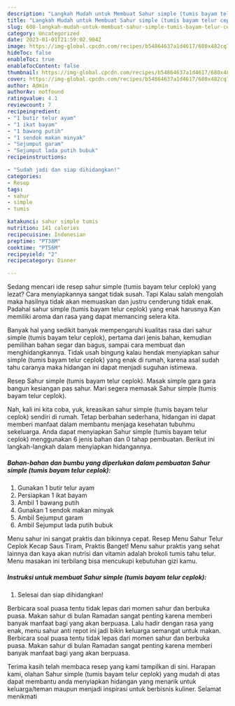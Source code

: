 ```yaml
---
description: "Langkah Mudah untuk Membuat Sahur simple (tumis bayam telur ceplok) yang Bisa Manjain Lidah"
title: "Langkah Mudah untuk Membuat Sahur simple (tumis bayam telur ceplok) yang Bisa Manjain Lidah"
slug: 608-langkah-mudah-untuk-membuat-sahur-simple-tumis-bayam-telur-ceplok-yang-bisa-manjain-lidah
category: Uncategorized
date: 2023-01-01T21:59:02.904Z
image: https://img-global.cpcdn.com/recipes/b54864637a1d4617/680x482cq70/sahur-simple-tumis-bayam-telur-ceplok-foto-resep-utama.jpg
hideToc: false
enableToc: true
enableTocContent: false
thumbnail: https://img-global.cpcdn.com/recipes/b54864637a1d4617/680x482cq70/sahur-simple-tumis-bayam-telur-ceplok-foto-resep-utama.jpg
cover: https://img-global.cpcdn.com/recipes/b54864637a1d4617/680x482cq70/sahur-simple-tumis-bayam-telur-ceplok-foto-resep-utama.jpg
author: Admin
authorAv: notfound
ratingvalue: 4.1
reviewcount: 7
recipeingredient:
- "1 butir telur ayam"
- "1 ikat bayam"
- "1 bawang putih"
- "1 sendok makan minyak"
- "Sejumput garam"
- "Sejumput lada putih bubuk"
recipeinstructions:

- "Sudah jadi dan siap dihidangkan!"
categories:
- Resep
tags:
- sahur
- simple
- tumis

katakunci: sahur simple tumis 
nutrition: 141 calories
recipecuisine: Indonesian
preptime: "PT38M"
cooktime: "PT56M"
recipeyield: "2"
recipecategory: Dinner

---
```



Sedang mencari ide resep sahur simple (tumis bayam telur ceplok) yang lezat? Cara menyiapkannya sangat tidak susah. Tapi Kalau salah mengolah maka hasilnya tidak akan memuaskan dan justru cenderung tidak enak. Padahal sahur simple (tumis bayam telur ceplok) yang enak harusnya Kan memiliki aroma dan rasa yang dapat memancing selera kita.


Banyak hal yang sedikit banyak mempengaruhi kualitas rasa dari sahur simple (tumis bayam telur ceplok), pertama dari jenis bahan, kemudian pemilihan bahan segar dan bagus, sampai cara membuat dan menghidangkannya. Tidak usah bingung kalau hendak menyiapkan sahur simple (tumis bayam telur ceplok) yang enak di rumah, karena asal sudah tahu caranya maka hidangan ini dapat menjadi suguhan istimewa.

Resep Sahur simple (tumis bayam telur ceplok). Masak simple gara gara bangun kesiangan pas sahur. Mari segera memasak Sahur simple (tumis bayam telur ceplok).


Nah, kali ini kita coba, yuk, kreasikan sahur simple (tumis bayam telur ceplok) sendiri di rumah. Tetap berbahan sederhana, hidangan ini dapat memberi manfaat dalam membantu menjaga kesehatan tubuhmu sekeluarga. Anda dapat menyiapkan Sahur simple (tumis bayam telur ceplok) menggunakan 6 jenis bahan dan 0 tahap pembuatan. Berikut ini langkah-langkah dalam menyiapkan hidangannya.

<!--inarticleads1-->

##### Bahan-bahan dan bumbu yang diperlukan dalam pembuatan Sahur simple (tumis bayam telur ceplok):

1. Gunakan 1 butir telur ayam
1. Persiapkan 1 ikat bayam
1. Ambil 1 bawang putih
1. Gunakan 1 sendok makan minyak
1. Ambil Sejumput garam
1. Ambil Sejumput lada putih bubuk


Menu sahur ini sangat praktis dan bikinnya cepat. Resep Menu Sahur Telur Ceplok Kecap Saus Tiram, Praktis Banget! Menu sahur praktis yang sehat lainnya dan kaya akan nutrisi dan vitamin adalah brokoli tumis tahu telur. Menu masakan ini terbilang bisa mencukupi kebutuhan gizi kamu. 

<!--inarticleads2-->

##### Instruksi untuk membuat Sahur simple (tumis bayam telur ceplok):


1. Selesai dan siap dihidangkan!

Berbicara soal puasa tentu tidak lepas dari momen sahur dan berbuka puasa. Makan sahur di bulan Ramadan sangat penting karena memberi banyak manfaat bagi yang akan berpuasa. Lalu hadir dengan rasa yang enak, menu sahur anti repot ini jadi bikin keluarga semangat untuk makan. Berbicara soal puasa tentu tidak lepas dari momen sahur dan berbuka puasa. Makan sahur di bulan Ramadan sangat penting karena memberi banyak manfaat bagi yang akan berpuasa. 

Terima kasih telah membaca resep yang kami tampilkan di sini. Harapan kami, olahan Sahur simple (tumis bayam telur ceplok) yang mudah di atas dapat membantu anda menyiapkan hidangan yang menarik untuk keluarga/teman maupun menjadi inspirasi untuk berbisnis kuliner. Selamat menikmati
